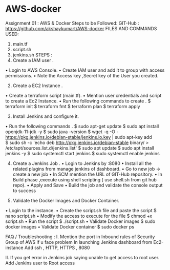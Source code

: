# AWS-docker

Assignment 01 : AWS & Docker
Steps to be Followed:
GIT-Hub : https://github.com/akshaykumart/AWS-docker
FILES AND COMMANDS USED:
1.	main.tf
2.	script.sh
3.	jenkins.sh
STEPS :
1.	Create a IAM user .

•	Login to AWS Console.
•	Create IAM user and add it to group with access permissions.
•	Note the Access key ,Secret key of the User you created.

2.	Create a EC2 Instance .

•	Create a terraform script (main.tf).
•	Mention user credentials and script to create a Ec2 Instance.
•	Run the following commands to create .
$ terraform init
$ terraform fmt
$ terraform plan
$ terraform apply

3.	Install Jenkins and configure it.

•	Run the following commands .
$ sudo apt-get update
$ sudo apt install openjdk-11-jdk -y
$ sudo java -version
$ wget -q -O - https://pkg.jenkins.io/debian-stable/jenkins.io.key | sudo apt-key add  
$ sudo sh -c 'echo deb http://pkg.jenkins.io/debian-stable binary/ > /etc/apt/sources.list.d/jenkins.list' 
$ sudo apt update
$ sudo apt install jenkins -y
$ sudo systemctl start jenkins 
$ sudo systemctl enable jenkins

4.	Create a Jenkins Job .
•	Login to Jenkins by <publicIp of instance>:8080
•	Install all the related plugins from manage jenkins of dashboard.
•	Go to new job -> create a new job
•	In SCM mention the URL of GIT-Hub repository.
•	In Build phase ,execute using shell scripting ( use shell.sh from git hub repo).
•	Apply and Save
•	Build the job and validate the console output to success

5.	Validate the Docker Images and Docker Container.

•	Login to the instance.
•	Create the script.sh file and paste the script
$ nano script.sh
•	Modify the access to execute for the file
$ chmod +x script.sh
•	Run the script 
$ ./script.sh
•	Validate Docker images 
$ sudo docker images
•	Validate Docker container
$ sudo docker ps 


FAQ / Troubleshooting :
I.	Mention the port in Inbound rules of Security Group of AWS if u face problem In launching Jenkins dashboard from Ec2-instance
Add ssh , HTTP, HTTPS , 8080

II.	If you get error in Jenkins job saying unable to get access to root user.
Add Jenkins user to Root access
 





